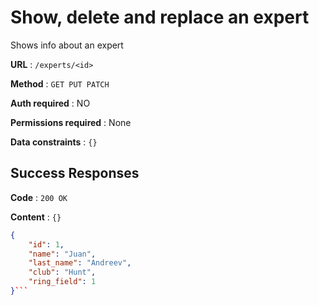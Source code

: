 # Show, delete and replace an expert

Shows info about an expert

**URL** : `/experts/<id>`

**Method** : `GET PUT PATCH`

**Auth required** : NO

**Permissions required** : None

**Data constraints** : `{}`

## Success Responses

**Code** : `200 OK`

**Content** : `{}`

```json
{
    "id": 1,
    "name": "Juan",
    "last_name": "Andreev",
    "club": "Hunt",
    "ring_field": 1
}```